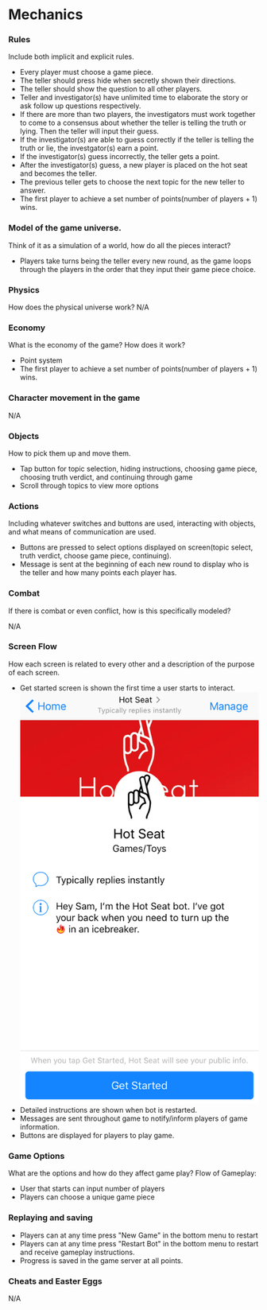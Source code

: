 # Mechanics

### Rules
Include both implicit and explicit rules.
- Every player must choose a game piece.
- The teller should press hide when secretly shown their directions.
- The teller should show the question to all other players. 
- Teller and investigator(s) have unlimited time to elaborate the story or ask follow up questions respectively.
- If there are more than two players, the investigators must work together to come to a consensus about whether the teller is telling the truth or lying. Then the teller will input their guess.
- If the investigator(s) are able to guess correctly if the teller is telling the truth or lie, the investgator(s) earn a point.
- If the investigator(s) guess incorrectly, the teller gets a point.
- After the investigator(s) guess, a new player is placed on the hot seat and becomes the teller.
- The previous teller gets to choose the next topic for the new teller to answer.
- The first player to achieve a set number of points(number of players + 1) wins.

### Model of the game universe.
Think of it as a simulation of a world, how do all the pieces
interact?
- Players take turns being the teller every new round, as the game loops through the players in the order that they input their game piece choice.

### Physics
How does the physical universe work?
N/A

### Economy
What is the economy of the game? How does it work?
- Point system
- The first player to achieve a set number of points(number of players + 1) wins.

### Character movement in the game
N/A

### Objects
How to pick them up and move them.
- Tap button for topic selection, hiding instructions, choosing game piece, choosing truth verdict, and continuing through game
- Scroll through topics to view more options

### Actions
Including whatever switches and buttons are used, interacting with objects, and
what means of communication are used.
- Buttons are pressed to select options displayed on screen(topic select, truth verdict, choose game piece, continuing).
- Message is sent at the beginning of each new round to display who is the teller and how many points each player has.

### Combat
If there is combat or even conflict, how is this specifically modeled?

N/A

### Screen Flow
How each screen is related to every other and a description of the purpose
of each screen.
- Get started screen is shown the first time a user starts to interact.
![](../img/getstarted.PNG)
- Detailed instructions are shown when bot is restarted.
- Messages are sent throughout game to notify/inform players of game information.
- Buttons are displayed for players to play game.

### Game Options
What are the options and how do they affect game play?
Flow of Gameplay:
- User that starts can input number of players
- Players can choose a unique game piece

### Replaying and saving
- Players can at any time press "New Game" in the bottom menu to restart
- Players can at any time press "Restart Bot" in the bottom menu to restart and receive gameplay instructions.
- Progress is saved in the game server at all points.
### Cheats and Easter Eggs
N/A
